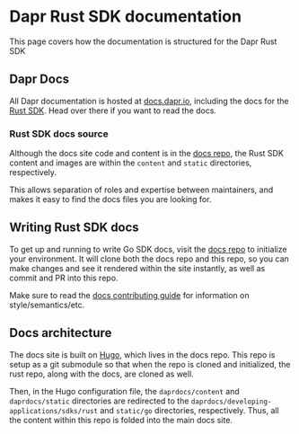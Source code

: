 # Dapr Rust SDK documentation

This page covers how the documentation is structured for the Dapr Rust SDK

## Dapr Docs

All Dapr documentation is hosted at [docs.dapr.io](https://docs.dapr.io), including the docs for the [Rust SDK](https://docs.dapr.io/developing-applications/sdks/rust/). Head over there if you want to read the docs.

### Rust SDK docs source 

Although the docs site code and content is in the [docs repo](https://github.com/dapr/docs), the Rust SDK content and images are within the `content` and `static` directories, respectively. 

This allows separation of roles and expertise between maintainers, and makes it easy to find the docs files you are looking for.

## Writing Rust SDK docs

To get up and running to write Go SDK docs, visit the [docs repo](https://github.com/dapr/docs) to initialize your environment. It will clone both the docs repo and this repo, so you can make changes and see it rendered within the site instantly, as well as commit and PR into this repo.

Make sure to read the [docs contributing guide](https://docs.dapr.io/contributing/contributing-docs/) for information on style/semantics/etc.

## Docs architecture

The docs site is built on [Hugo](https://gohugo.io), which lives in the docs repo. This repo is setup as a git submodule so that when the repo is cloned and initialized, the rust repo, along with the docs, are cloned as well.

Then, in the Hugo configuration file, the `daprdocs/content` and `daprdocs/static` directories are redirected to the `daprdocs/developing-applications/sdks/rust` and `static/go` directories, respectively. Thus, all the content within this repo is folded into the main docs site.
